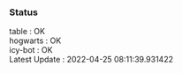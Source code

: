### Status


table : OK  
hogwarts : OK  
icy-bot : OK  
Latest Update : 2022-04-25 08:11:39.931422
